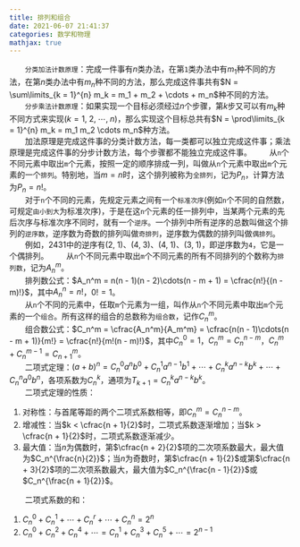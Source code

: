 ```yaml
---
title: 排列和组合
date: 2021-06-07 21:41:37
categories: 数学和物理
mathjax: true
---
```

&emsp;&emsp;`分类加法计数原理`：完成一件事有$n$类办法，在第`1`类办法中有$m_1$种不同的方法，在第$n$类办法中有$m_n$种不同的方法，那么完成这件事共有$N = \sum\limits_{k = 1}^{n} m_k = m_1 + m_2 + \cdots + m_n$种不同的方法。<br><!--more-->
&emsp;&emsp;`分步乘法计数原理`：如果实现一个目标必须经过$n$个步骤，第$k$步又可以有$m_k$种不同方式来实现$(k = 1, \; 2, \; \cdots, \; n)$，那么实现这个目标总共有$N = \prod\limits_{k = 1}^{n} m_k = m_1 m_2 \cdots m_n$种方法。<br>
&emsp;&emsp;加法原理是完成这件事的分类计数方法，每一类都可以独立完成这件事；乘法原理是完成这件事的分步计数方法，每个步骤都不能独立完成这件事。
&emsp;&emsp;从`n`个不同元素中取出`m`个元素，按照一定的顺序排成一列，叫做从`n`个元素中取出`m`个元素的一个`排列`。特别地，当$m = n$时，这个排列被称为`全排列`，记为$P_{n}$，计算方法为$P_{n} = n!$。<br>
&emsp;&emsp;对于`n`个不同的元素，先规定元素之间有一个`标准次序`(例如`n`个不同的自然数，可规定`由小到大`为标准次序)，于是在这`n`个元素的任一排列中，当某两个元素的先后次序与标准次序不同时，就有一个`逆序`。一个排列中所有逆序的总数叫做这个排列的`逆序数`，逆序数为奇数的排列叫做`奇排列`，逆序数为偶数的排列叫做`偶排列`。
&emsp;&emsp;例如，$2431$中的逆序有$(2, \; 1)$、$(4, \; 3)$、$(4, \; 1)$、$(3, \; 1)$，即逆序数为`4`，它是一个偶排列。
&emsp;&emsp;从`n`个不同元素中取出`m`个不同元素的所有不同排列的个数称为`排列数`，记为$A_n^m$。<br>
&emsp;&emsp;排列数公式：$A_n^m = n(n - 1)(n - 2)\cdots(n - m + 1) = \cfrac{n!}{(n - m)!}$，其中$A_n^n = n!$，$0! = 1$。<br>
&emsp;&emsp;从`n`个不同的元素中，任取`m`个元素为一组，叫作从`n`个不同元素中取出`m`个元素的一个`组合`。所有这样的组合的总数称为`组合数`，记作$C_n^m$。<br>
&emsp;&emsp;组合数公式：$C_n^m = \cfrac{A_n^m}{A_m^m} = \cfrac{n(n - 1)\cdots(n - m + 1)}{m!} = \cfrac{n!}{m!(n - m)!}$，其中$C_n^0 = 1$，$C_n^m = C_n^{n - m}$，$C_n^m + C_n^{m - 1} = C_{n+ 1}^{m}$。<br>
&emsp;&emsp;二项式定理：$(a + b)^n = C_n^0a^nb^0 + C_n^1a^{n-1}b^1 + \cdots + C_n^ka^{n-k}b^k + \cdots + C_n^na^0b^n$，各项系数为$C_n^k$，通项为$T_{k + 1} = C_n^ka^{n-k}b^k$。<br>
&emsp;&emsp;二项式定理的性质：

1. 对称性：与首尾等距的两个二项式系数相等，即$C_n^m = C_n^{n - m}$。
2. 增减性：当$k < \cfrac{n + 1}{2}$时，二项式系数逐渐增加；当$k > \cfrac{n + 1}{2}$时，二项式系数逐渐减少。
3. 最大值：当$n$为偶数时，第$\cfrac{n + 2}{2}$项的二次项系数最大，最大值为$C_n^{\frac{n}{2}}$；当$n$为奇数时，第$\cfrac{n + 1}{2}$或第$\cfrac{n + 3}{2}$项的二次项系数最大，最大值为$C_n^{\frac{n - 1}{2}}$或$C_n^{\frac{n + 1}{2}}$。

&emsp;&emsp;二项式系数的和：

1. $C_n^0 + C_n^1 + \cdots + C_n^r + \cdots + C_n^n = 2^n$
2. $C_n^0 + C_n^2 + C_n^4 + \cdots = C_n^1 + C_n^3 + C_n^5 + \cdots = 2^{n - 1}$